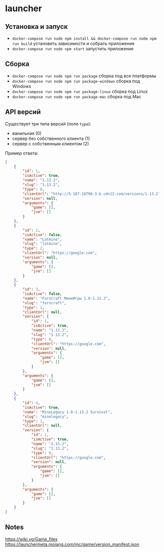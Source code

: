 # launcher

## Установка и запуск

- `docker-compose run node npm install && docker-compose run node npm run build` установить зависимости и собрать приложение
- `docker-compose run node npm start` запустить приложение

## Сборка

- `docker-compose run node npm run package` сборка под все платформы
- `docker-compose run node npm run package-windows` сборка под Windows
- `docker-compose run node npm run package-linux` сборка под Linux
- `docker-compose run node npm run package-mac` сборка под Mac

## API версий

Существует три типа версий (поле `type`):

- ванильная (0)
- сервер без собственного клиента (1)
- сервер с собственным клиентом (2)

Пример ответа:

```json
[
    {
        "id": 1,
        "isActive": true,
        "name": "1.13.2",
        "slug": "1.13.2",
        "type": 0,
        "clientUrl": "http://5-187-10790-3.b.cdn12.com/versions/1.13.2",
        "version": null,
        "arguments": {
            "game": [],
            "jvm": []
        }
    },
    {
        "id": 2,
        "isActive": false,
        "name": "Lotmine",
        "slug": "lotmine",
        "type": 2,
        "clientUrl": "https://google.com",
        "version": null,
        "arguments": {
            "game": [],
            "jvm": []
        }
    },
    {
        "id": 3,
        "isActive": false,
        "name": "ForsCraft МиниИгры 1.8-1.12.2",
        "slug": "forscraft",
        "type": 1,
        "clientUrl": null,
        "version": {
            "id": 1,
            "isActive": true,
            "name": "1.13.2",
            "slug": "1.13.2",
            "type": 0,
            "clientUrl": "https://google.com",
            "version": null,
            "arguments": {
                "game": [],
                "jvm": []
            }
        },
        "arguments": {
            "game": [],
            "jvm": []
        }
    },
    {
        "id": 4,
        "isActive": true,
        "name": "MineLegacy 1.8-1.13.2 Survival",
        "slug": "minelegacy",
        "type": 1,
        "clientUrl": null,
        "version": {
            "id": 1,
            "isActive": true,
            "name": "1.13.2",
            "slug": "1.13.2",
            "type": 0,
            "clientUrl": "https://google.com",
            "version": null,
            "arguments": {
                "game": [],
                "jvm": []
            }
        },
        "arguments": {
            "game": [],
            "jvm": []
        }
    }
]
```

## Notes

https://wiki.vg/Game_files
https://launchermeta.mojang.com/mc/game/version_manifest.json